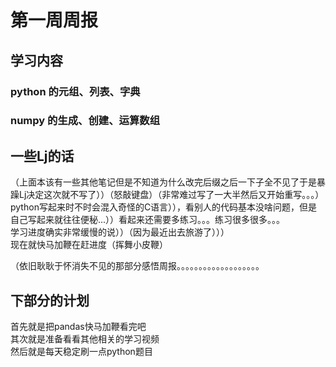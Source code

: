 # 第一周周报
  ## 学习内容
  ### python 的元组、列表、字典
  ### numpy 的生成、创建、运算数组

  ## 一些Lj的话

  （上面本该有一些其他笔记但是不知道为什么改完后缀之后一下子全不见了于是暴躁Lj决定这次就不写了））（怒敲键盘）（非常难过写了一大半然后又开始重写。。。）  
  python写起来时不时会混入奇怪的C语言）），看别人的代码基本没啥问题，但是自己写起来就往往便秘...））看起来还需要多练习。。。练习很多很多。。。  
  学习进度确实非常缓慢的说））（因为最近出去旅游了）））  
  现在就快马加鞭在赶进度（挥舞小皮鞭）    

  （依旧耿耿于怀消失不见的那部分感悟周报。。。。。。。。。。。。。。。。。。。 

  ## 下部分的计划
  首先就是把pandas快马加鞭看完吧  
  其次就是准备看看其他相关的学习视频  
  然后就是每天稳定刷一点python题目  
